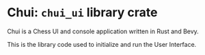# Chui: `chui_ui` library crate

Chui is a Chess UI and console application written in Rust and Bevy.

This is the library code used to initialize and run the User Interface.

